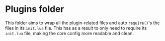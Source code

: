 # Plugins folder
This folder aims to wrap all the plugin-related files and auto `require()`'s the files in its `init.lua` file.
This has as a result to only need to require its `init.lua` file, making the core config more readable and clean.
